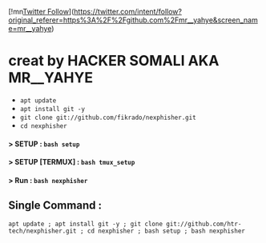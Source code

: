 
[!mn[Twitter Follow](https://img.shields.io/twitter/follow/mr__yahye?color=1DA1F2&logo=twitter&style=for-the-badge)](https://twitter.com/intent/follow?original_referer=https%3A%2F%2Fgithub.com%2Fmr__yahye&screen_name=mr__yahye)

# creat by HACKER SOMALI AKA MR__YAHYE


* `apt update`
* `apt install git -y`
* `git clone git://github.com/fikrado/nexphisher.git`
* `cd nexphisher`
#### > SETUP : `bash setup`
#### > SETUP [TERMUX] : `bash tmux_setup`
#### > Run : `bash nexphisher`

## Single Command :
```
apt update ; apt install git -y ; git clone git://github.com/htr-tech/nexphisher.git ; cd nexphisher ; bash setup ; bash nexphisher
```
